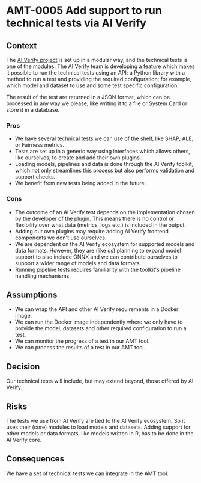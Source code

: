 # AMT-0005 Add support to run technical tests via AI Verify

## Context

The [AI Verify project](https://github.com/aiverify-foundation/aiverify) is set up in a modular way, and the
technical tests is one of the modules. The AI Verify
team is developing a feature which makes it possible to run the technical tests using an API: a Python library with
a method to run a test and providing the required configuration; for example, which  model and dataset to use and
some test specific configuration.

The result of the test are returned in a JSON format,
which can be processed in any way we please, like writing it to a file or System Card or store it in a database.

### Pros

* We have several technical tests we can use of the shelf, like SHAP, ALE, or Fairness metrics.
* Tests are set up in a generic way using interfaces which allows others, like ourselves, to create and add
 their own plugins.
* Loading models, pipelines and data is done through the AI Verify toolkit, which not only streamlines this process
 but also performs validation and support checks.
* We benefit from new tests being added in the future.

### Cons

* The outcome of an AI Verify test depends on the implementation chosen by the developer of the
 plugin. This means there is no control or flexibility over what data (metrics, logs etc.) is
 included in the output.
* Adding our own plugins may require adding AI Verify frontend components we don't use ourselves.
* We are dependent on the AI Verify ecosystem for supported models and data formats. However, they are
 (like us) planning to expand model support to also include ONNX and we can contribute ourselves to support
 a wider range of models and data formats.
* Running pipeline tests requires familiarity with the toolkit's pipeline handling mechanisms.

## Assumptions

* We can wrap the API and other AI Verify requirements in a Docker image.
* We can run the Docker image independently where we only have to provide the model, datasets and other
 required configuration to run a test.
* We can monitor the progress of a test in our AMT tool.
* We can process the results of a test in our AMT tool.

## Decision

Our technical tests will include, but may extend beyond, those offered by AI Verify.

## Risks

The tests we use from AI Verify are tied to the AI Verify ecosystem. So it uses their (core) modules
to load models and datasets. Adding support for other models or data formats, like models written in R, has to
be done in the AI Verify core.

## Consequences

We have a set of technical tests we can integrate in the AMT tool.
